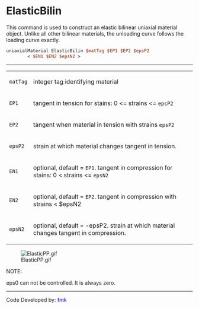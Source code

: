 # ElasticBilin

<p>This command is used to construct an elastic bilinear uniaxial
material object. Unlike all other bilinear materials, the unloading
curve follows the loading curve exactly.</p>

```tcl
uniaxialMaterial ElasticBilin $matTag $EP1 $EP2 $epsP2
        < $EN1 $EN2 $epsN2 >
```
<hr />
<table>
<tbody>
<tr class="odd">
<td><code class="parameter-table-variable">matTag</code></td>
<td><p>integer tag identifying material</p></td>
</tr>
<tr class="even">
<td><p><code class="parameter-table-variable">EP1</code></p></td>
<td><p>tangent in tension for stains: 0 &lt;= strains &lt;=
<code>epsP2</code></p></td>
</tr>
<tr class="odd">
<td><p><code class="parameter-table-variable">EP2</code></p></td>
<td><p>tangent when material in tension with strains 
<code>epsP2</code></p></td>
</tr>
<tr class="even">
<td><p><code class="parameter-table-variable">epsP2</code></p></td>
<td><p>strain at which material changes tangent in tension.</p></td>
</tr>
<tr class="odd">
<td><p><code class="parameter-table-variable">EN1</code></p></td>
<td><p>optional, default = <code>EP1</code>. tangent in compression for stains: 0
&lt; strains &lt;= <code>epsN2</code></p></td>
</tr>
<tr class="even">
<td><p><code class="parameter-table-variable">EN2</code></p></td>
<td><p>optional, default = <code>EP2</code>. tangent in compression with strains
&lt; $epsN2</p></td>
</tr>
<tr class="odd">
<td><p><code class="parameter-table-variable">epsN2</code></p></td>
<td><p>optional, default = -epsP2. strain at which material changes
tangent in compression.</p></td>
</tr>
</tbody>
</table>
<figure>
<img src="/OpenSeesRT/contrib/static/ElasticPP.gif" title="ElasticPP.gif" alt="ElasticPP.gif" />
<figcaption aria-hidden="true">ElasticPP.gif</figcaption>
</figure>
<p>NOTE:</p>
<p>eps0 can not be controlled. It is always zero.</p>
<hr />
<p>Code Developed by: <span style="color:blue"> fmk
</span></p>
